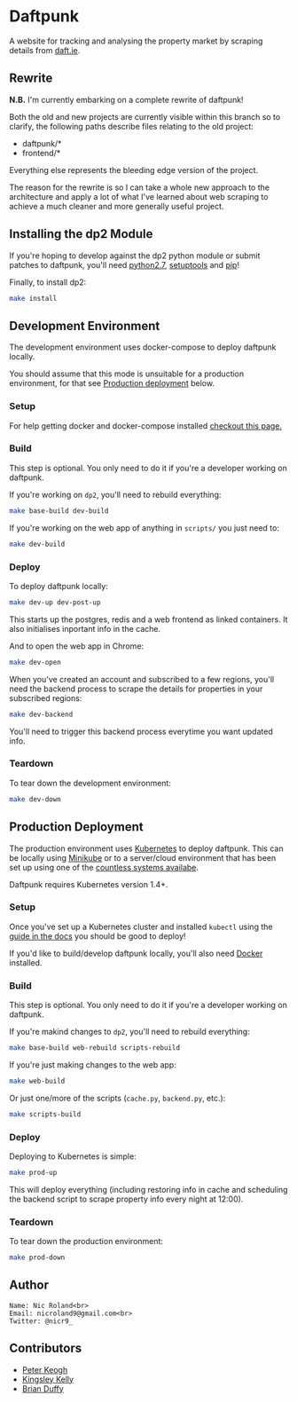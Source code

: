 # Daftpunk

A website for tracking and analysing the property market by scraping details from [daft.ie](http://www.daft.ie).

## Rewrite

**N.B.** I'm currently embarking on a complete rewrite of daftpunk!

Both the old and new projects are currently visible within this branch so to
clarify, the following paths describe files relating to the old project:

* daftpunk/\*
* frontend/\*

Everything else represents the bleeding edge version of the project.

The reason for the rewrite is so I can take a whole new approach to the
architecture and apply a lot of what I've learned about web scraping to achieve
a much cleaner and more generally useful project.

## Installing the dp2 Module

If you're hoping to develop against the dp2 python module or submit patches to daftpunk, you'll need [python2.7](https://www.python.org/downloads/release/python-279/), [setuptools](https://pypi.python.org/pypi/setuptools) and [pip](https://pip.pypa.io/en/stable/installing/)!

Finally, to install dp2:

```bash
make install
```

## Development Environment

The development environment uses docker-compose to deploy daftpunk locally.

You should assume that this mode is unsuitable for a production environment, for that see [Production deployment](#production-deployment) below.

### Setup

For help getting docker and docker-compose installed [checkout this page.](https://docs.docker.com/compose/install/)

### Build

This step is optional. You only need to do it if you're a developer working on daftpunk.

If you're working on `dp2`, you'll need to rebuild everything:

```bash
make base-build dev-build
```

If you're working on the web app of anything in `scripts/` you just need to:

```bash
make dev-build
```

### Deploy

To deploy daftpunk locally:

```bash
make dev-up dev-post-up
```

This starts up the postgres, redis and a web frontend as linked containers. It also initialises inportant info in the cache.

And to open the web app in Chrome:

```bash
make dev-open
```

When you've created an account and subscribed to a few regions, you'll need the backend process to scrape the details for properties in your subscribed regions:

```bash
make dev-backend
```

You'll need to trigger this backend process everytime you want updated info.

### Teardown

To tear down the development environment:

```bash
make dev-down
```

## Production Deployment

The production environment uses [Kubernetes](https://kubernetes.io/) to deploy daftpunk. This can be locally using [Minikube](https://github.com/kubernetes/minikube) or to a server/cloud environment that has been set up using one of the [countless systems availabe](https://kubernetes.io/docs/getting-started-guides/).

Daftpunk requires Kubernetes version 1.4+.

### Setup

Once you've set up a Kubernetes cluster and installed `kubectl` using the [guide in the docs](https://kubernetes.io/docs/user-guide/prereqs/) you should be good to deploy!

If you'd like to build/develop daftpunk locally, you'll also need [Docker](https://docs.docker.com/engine/installation/linux/) installed.

### Build

This step is optional. You only need to do it if you're a developer working on daftpunk.

If you're makind changes to `dp2`, you'll need to rebuild everything:

```bash
make base-build web-rebuild scripts-rebuild
```

If you're just making changes to the web app:

```bash
make web-build
```

Or just one/more of the scripts (`cache.py`, `backend.py`, etc.):

```bash
make scripts-build
```

### Deploy

Deploying to Kubernetes is simple:

```bash
make prod-up
```

This will deploy everything (including restoring info in cache and scheduling the backend script to scrape property info every night at 12:00).

### Teardown

To tear down the production environment:

```bash
make prod-down
```

## Author

```
Name: Nic Roland<br>
Email: nicroland9@gmail.com<br>
Twitter: @nicr9_
```

## Contributors

* [Peter Keogh](https://github.com/keoghpe)
* [Kingsley Kelly](https://github.com/KingsleyKelly)
* [Brian Duffy](https://github.com/bmduffy)
